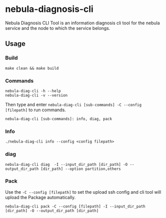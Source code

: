 # nebula-diagnosis-cli

Nebula Diagnosis CLI Tool is an information diagnosis cli tool for the nebula service and the node to which the service belongs.

## Usage

### Build

```shell
make clean && make build
```

### Commands

```shell
nebula-diag-cli -h --help
nebula-diag-cli -v --version
```

Then type and enter `nebula-diag-cli [sub-commands] -C --config [filepath]` to run commands.

```shell
nebula-diag-cli [sub-commands]: info, diag, pack
```

### Info

```shell
./nebula-diag-cli info --config <config filepath>
```

### diag

```shell
nebula-diag-cli diag  -I --input_dir_path [dir_path] -O --output_dir_path [dir_path] --option partition,others
```

### Pack

Use the `-C --config [filepath]` to set the upload ssh config and cli tool will upload the Package automatically.

```shell
nebula-diag-cli pack -C --config [filepath] -I --input_dir_path [dir_path] -O --output_dir_path [dir_path]
```
